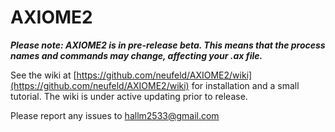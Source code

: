 AXIOME2
=======

***Please note: AXIOME2 is in pre-release beta. This means that the process names and commands may change, affecting your .ax file.***

See the wiki at [https://github.com/neufeld/AXIOME2/wiki](https://github.com/neufeld/AXIOME2/wiki) for installation and a small tutorial. The wiki is under active updating prior to release.

Please report any issues to hallm2533@gmail.com
